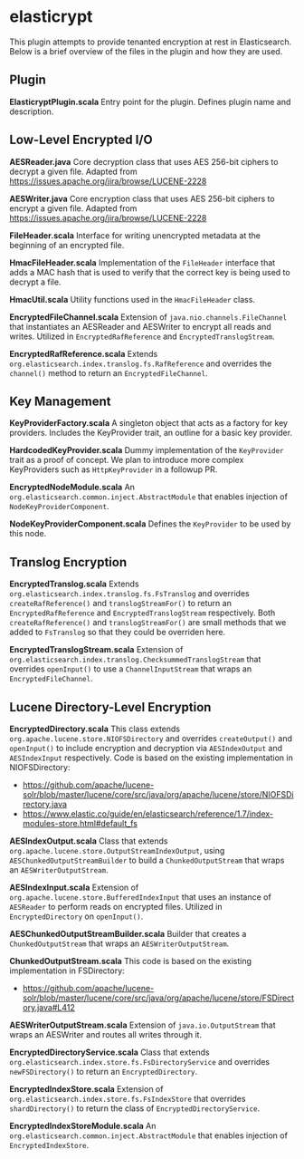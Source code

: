 # elasticrypt

This plugin attempts to provide tenanted encryption at rest in Elasticsearch. Below is a brief overview of the files in the plugin and how they are used.

## Plugin

**ElasticryptPlugin.scala**
Entry point for the plugin. Defines plugin name and description.


## Low-Level Encrypted I/O

**AESReader.java**
Core decryption class that uses AES 256-bit ciphers to decrypt a given file. Adapted from https://issues.apache.org/jira/browse/LUCENE-2228

**AESWriter.java**
Core encryption class that uses AES 256-bit ciphers to encrypt a given file. Adapted from https://issues.apache.org/jira/browse/LUCENE-2228

**FileHeader.scala**
Interface for writing unencrypted metadata at the beginning of an encrypted file.

**HmacFileHeader.scala**
Implementation of the `FileHeader` interface that adds a MAC hash that is used to verify that the correct key is being used to decrypt a file.

**HmacUtil.scala**
Utility functions used in the `HmacFileHeader` class.

**EncryptedFileChannel.scala**
Extension of `java.nio.channels.FileChannel` that instantiates an AESReader and AESWriter to encrypt all reads and writes. Utilized in `EncryptedRafReference` and `EncryptedTranslogStream`.

**EncryptedRafReference.scala**
Extends `org.elasticsearch.index.translog.fs.RafReference` and overrides the `channel()` method to return an `EncryptedFileChannel`.


## Key Management

**KeyProviderFactory.scala**
A singleton object that acts as a factory for key providers. Includes the KeyProvider trait, an outline for a basic key provider.

**HardcodedKeyProvider.scala**
Dummy implementation of the `KeyProvider` trait as a proof of concept. We plan to introduce more complex KeyProviders such as `HttpKeyProvider` in a followup PR.

**EncryptedNodeModule.scala**
An `org.elasticsearch.common.inject.AbstractModule` that enables injection of `NodeKeyProviderComponent`.

**NodeKeyProviderComponent.scala**
Defines the `KeyProvider` to be used by this node.


## Translog Encryption

**EncryptedTranslog.scala**
Extends `org.elasticsearch.index.translog.fs.FsTranslog` and overrides `createRafReference()` and `translogStreamFor()` to return an `EncryptedRafReference` and `EncryptedTranslogStream` respectively. Both `createRafReference()` and `translogStreamFor()` are small methods that we added to `FsTranslog` so that they could be overriden here.

**EncryptedTranslogStream.scala**
Extension of `org.elasticsearch.index.translog.ChecksummedTranslogStream` that overrides `openInput()` to use a `ChannelInputStream` that wraps an  `EncryptedFileChannel`.


## Lucene Directory-Level Encryption

**EncryptedDirectory.scala**
This class extends `org.apache.lucene.store.NIOFSDirectory` and overrides `createOutput()` and `openInput()` to include encryption and decryption via `AESIndexOutput` and `AESIndexInput` respectively. Code is based on the existing implementation in NIOFSDirectory:
 - https://github.com/apache/lucene-solr/blob/master/lucene/core/src/java/org/apache/lucene/store/NIOFSDirectory.java
 - https://www.elastic.co/guide/en/elasticsearch/reference/1.7/index-modules-store.html#default_fs

 **AESIndexOutput.scala**
Class that extends `org.apache.lucene.store.OutputStreamIndexOutput`, using `AESChunkedOutputStreamBuilder` to build a `ChunkedOutputStream` that wraps an `AESWriterOutputStream`.

**AESIndexInput.scala**
Extension of `org.apache.lucene.store.BufferedIndexInput` that uses an instance of `AESReader` to perform reads on encrypted files. Utilized in `EncryptedDirectory` on `openInput()`.

**AESChunkedOutputStreamBuilder.scala**
Builder that creates a `ChunkedOutputStream` that wraps an `AESWriterOutputStream`.

**ChunkedOutputStream.scala**
This code is based on the existing implementation in FSDirectory:
 - https://github.com/apache/lucene-solr/blob/master/lucene/core/src/java/org/apache/lucene/store/FSDirectory.java#L412

**AESWriterOutputStream.scala**
Extension of `java.io.OutputStream` that wraps an AESWriter and routes all writes through it.

**EncryptedDirectoryService.scala**
Class that extends `org.elasticsearch.index.store.fs.FsDirectoryService` and overrides `newFSDirectory()` to return an `EncryptedDirectory`.

**EncryptedIndexStore.scala**
Extension of `org.elasticsearch.index.store.fs.FsIndexStore` that overrides `shardDirectory()` to return the class of `EncryptedDirectoryService`.

**EncryptedIndexStoreModule.scala**
An `org.elasticsearch.common.inject.AbstractModule` that enables injection of `EncryptedIndexStore`.

